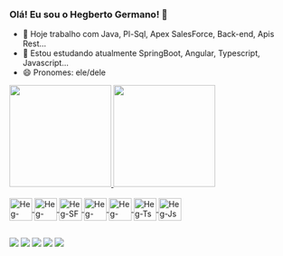 ### Olá! Eu sou o Hegberto Germano! 👋

- 🔭 Hoje trabalho com Java, Pl-Sql, Apex SalesForce, Back-end, Apis Rest...
- 🌱 Estou estudando atualmente SpringBoot, Angular, Typescript, Javascript...
- 😄 Pronomes: ele/dele

<div>
  <a href="https://github.com/hegbertoGermanoDev">
  <img height="180em" src="https://github-readme-stats.vercel.app/api?username=hegbertoGermanoDev&show_icons=true&theme-dracula&include_all_commits-true&count_private-true"/>
  <img height="180em" src="https://github-readme-stats.vercel.app/api/top-langs?username=hegbertoGermanoDev&layout-compact&langs_count=16&theme-dracula"/>
</div>
  
<div style="display: inline_block"><br>
  <img align="center" alt="Heg-Java" heigth="30" width="40" src="https://cdn.jsdelivr.net/gh/devicons/devicon/icons/java/java-original-wordmark.svg">
  <img align="center" alt="Heg-Ora" heigth="30" width="40" src="https://cdn.jsdelivr.net/gh/devicons/devicon/icons/oracle/oracle-original.svg">
  <img align="center" alt="Heg-SF" heigth="30" width="40" src="https://cdn.jsdelivr.net/gh/devicons/devicon/icons/salesforce/salesforce-original.svg">
  <img align="center" alt="Heg-Spr" heigth="30" width="40" src="https://cdn.jsdelivr.net/gh/devicons/devicon/icons/spring/spring-plain-wordmark.svg">
  <img align="center" alt="Heg-Ang" heigth="30" width="40" src="https://cdn.jsdelivr.net/gh/devicons/devicon/icons/angularjs/angularjs-original.svg">
  <img align="center" alt="Heg-Ts" heigth="30" width="40" src="https://cdn.jsdelivr.net/gh/devicons/devicon/icons/typescript/typescript-original.svg">
  <img align="center" alt="Heg-Js" heigth="30" width="40" src="https://cdn.jsdelivr.net/gh/devicons/devicon/icons/javascript/javascript-original.svg">
</div>

##

<div>
  <a href="https://wa.me/5585988546320"><img src="https://img.shields.io/badge/WhatsApp-25D366?style=for-the-badge&logo=whatsapp&logoColor=white" target="_blank"></a>
  <a href="mailto:hegbertogcs@gmail.com"><img src="https://img.shields.io/badge/Gmail-D14836?style=for-the-badge&logo=gmail&logoColor=white" target="_blank"></a>
  <a href="https://www.instagram.com/hegbertogermano"><img src="https://img.shields.io/badge/Instagram-E4405F?style=for-the-badge&logo=instagram&logoColor=white" target="_blank"></a>
  <a href="https://twitter.com/hegbertogermano"><img src="https://img.shields.io/badge/Twitter-1DA1F2?style=for-the-badge&logo=twitter&logoColor=white" target="_blank"></a>
  <a href=""><img src="https://img.shields.io/badge/LinkedIn-0077B5?style=for-the-badge&logo=linkedin&logoColor=white" target="_blank"></a>
</div>
